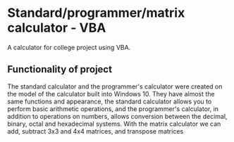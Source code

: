 # Standard/programmer/matrix calculator - VBA
A calculator for college project using VBA.
## Functionality of project
The standard calculator and the programmer's calculator were created on the model of the calculator built into Windows 10. They have almost the same functions and appearance, the standard calculator allows you to perform basic arithmetic operations, and the programmer's calculator, in addition to operations on numbers, allows conversion between the decimal, binary, octal and hexadecimal systems.
With the matrix calculator we can add, subtract 3x3 and 4x4 matrices, and transpose matrices
